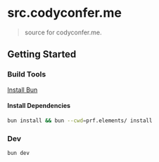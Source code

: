 # src.codyconfer.me

> source for codyconfer.me.

## Getting Started

### Build Tools

[Install Bun](https://github.com/oven-sh/bun)

#### Install Dependencies

```bash
bun install && bun --cwd=prf.elements/ install
```

### Dev

```bash
bun dev
```
